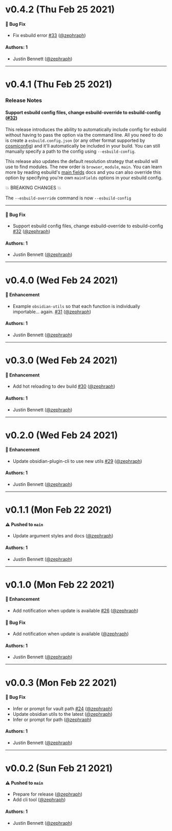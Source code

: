 # v0.4.2 (Thu Feb 25 2021)

#### 🐛 Bug Fix

- Fix esbuild error [#33](https://github.com/zephraph/obsidian-tools/pull/33) ([@zephraph](https://github.com/zephraph))

#### Authors: 1

- Justin Bennett ([@zephraph](https://github.com/zephraph))

---

# v0.4.1 (Thu Feb 25 2021)

### Release Notes

#### Support esbuild config files, change esbuild-override to esbuild-config ([#32](https://github.com/zephraph/obsidian-tools/pull/32))

This release introduces the ability to automatically include config for esbuild without having to pass the option via the command line. All you need to do is create a `esbuild.config.json` (or any other format supported by [cosmiconfig](https://github.com/davidtheclark/cosmiconfig)) and it'll automatically be included in your build. You can still manually specify a path to the config using `--esbuild-config`. 

This release also updates the default resolution strategy that esbuild will use to find modules. The new order is `browser`, `module`, `main`.  You can learn more by reading esbuild's [main fields](https://esbuild.github.io/api/#main-fields) docs and you can also override this option by specifying you're own `mainFields` options in your esbuild config. 

💥 BREAKING CHANGES 💥 

The `--esbuild-override` command is now `--esbuild-config`

---

#### 🐛 Bug Fix

- Support esbuild config files, change esbuild-override to esbuild-config [#32](https://github.com/zephraph/obsidian-tools/pull/32) ([@zephraph](https://github.com/zephraph))

#### Authors: 1

- Justin Bennett ([@zephraph](https://github.com/zephraph))

---

# v0.4.0 (Wed Feb 24 2021)

#### 🚀 Enhancement

- Example `obsidian-utils` so that each function is individually importable... again. [#31](https://github.com/zephraph/obsidian-tools/pull/31) ([@zephraph](https://github.com/zephraph))

#### Authors: 1

- Justin Bennett ([@zephraph](https://github.com/zephraph))

---

# v0.3.0 (Wed Feb 24 2021)

#### 🚀 Enhancement

- Add hot reloading to dev build [#30](https://github.com/zephraph/obsidian-tools/pull/30) ([@zephraph](https://github.com/zephraph))

#### Authors: 1

- Justin Bennett ([@zephraph](https://github.com/zephraph))

---

# v0.2.0 (Wed Feb 24 2021)

#### 🚀 Enhancement

- Update obsidian-plugin-cli to use new utils [#29](https://github.com/zephraph/obsidian-tools/pull/29) ([@zephraph](https://github.com/zephraph))

#### Authors: 1

- Justin Bennett ([@zephraph](https://github.com/zephraph))

---

# v0.1.1 (Mon Feb 22 2021)

#### ⚠️ Pushed to `main`

- Update argument styles and docs ([@zephraph](https://github.com/zephraph))

#### Authors: 1

- Justin Bennett ([@zephraph](https://github.com/zephraph))

---

# v0.1.0 (Mon Feb 22 2021)

#### 🚀 Enhancement

- Add notification when update is available [#26](https://github.com/zephraph/obsidian-tools/pull/26) ([@zephraph](https://github.com/zephraph))

#### 🐛 Bug Fix

- Add notification when update is available ([@zephraph](https://github.com/zephraph))

#### Authors: 1

- Justin Bennett ([@zephraph](https://github.com/zephraph))

---

# v0.0.3 (Mon Feb 22 2021)

#### 🐛 Bug Fix

- Infer or prompt for vault path [#24](https://github.com/zephraph/obsidian-tools/pull/24) ([@zephraph](https://github.com/zephraph))
- Update obsidian utils to the latest ([@zephraph](https://github.com/zephraph))
- Infer or prompt for path ([@zephraph](https://github.com/zephraph))

#### Authors: 1

- Justin Bennett ([@zephraph](https://github.com/zephraph))

---

# v0.0.2 (Sun Feb 21 2021)

#### ⚠️ Pushed to `main`

- Prepare for release ([@zephraph](https://github.com/zephraph))
- Add cli tool ([@zephraph](https://github.com/zephraph))

#### Authors: 1

- Justin Bennett ([@zephraph](https://github.com/zephraph))
